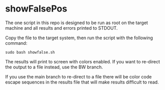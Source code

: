 # showFalsePos
The one script in this repo is designed to be run as root on the target machine and all results and errors printed to STDOUT.

Copy the file to the target system, then run the script with the following command:

`sudo bash showfalse.sh`

The results will print to screen with colors enabled.  If you want to re-direct the output to a file instead, use the BW branch.

If you use the main branch to re-direct to a file there will be color code escape sequences in the results file that will make results difficult to read.